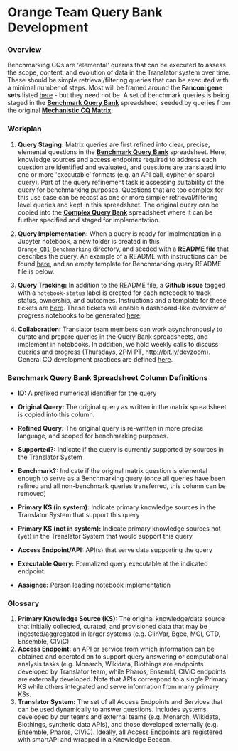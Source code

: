 # Orange Team Query Bank Development

### Overview
Benchmarking CQs are 'elemental' queries that can be executed to assess the scope, content, and evolution of data in the Translator system over time. These should be simple retrieval/filtering queries that can be executed with a minimal number of steps. Most will be framed around the **Fanconi gene sets** listed [here](https://github.com/NCATS-Tangerine/cq-notebooks/tree/master/FA_gene_sets) - but they need not be. A set of benchmark queries is being staged in the [**Benchmark Query Bank**](https://docs.google.com/spreadsheets/d/1wbP1Ykryibcan2ZgZTOmnGp9WjcRE7nNig3akiq0PuY/edit#gid=1337100562) spreadsheet, seeded by queries from the original [**Mechanistic CQ Matrix**](https://docs.google.com/spreadsheets/d/1wbP1Ykryibcan2ZgZTOmnGp9WjcRE7nNig3akiq0PuY/edit#gid=234309826). 


### Workplan
1. **Query Staging:** Matrix queries are first refined into clear, precise, elemental questions in the [**Benchmark Query Bank**](https://docs.google.com/spreadsheets/d/1wbP1Ykryibcan2ZgZTOmnGp9WjcRE7nNig3akiq0PuY/edit#gid=1337100562) spreadsheet. Here, knowledge sources and access endpoints required to address each question are identified and evaluated, and questions are translated into one or more 'executable' formats (e.g. an API call, cypher or sparql query). Part of the query refinement task is assessing suitability of the query for benchmarking purposes. Questions that are too complex for this use case can be recast as one or more simpler retrieval/filtering level queries and kept in this spreadsheet. The original query can be copied into the [**Complex Query Bank**](https://docs.google.com/spreadsheets/d/1wbP1Ykryibcan2ZgZTOmnGp9WjcRE7nNig3akiq0PuY/edit#gid=1363545460) spreadsheet where it can be further specified and staged for implementation.
  
2. **Query Implementation:** When a query is ready for implmentation in a Jupyter notebook, a new folder is created in this `Orange_QB1_Benchmarking` directory, and seeded with a **README file** that describes the query. An example of a README with instructions can be found [here](https://github.com/NCATS-Tangerine/cq-notebooks/blob/master/Contributor_Docs/cq_readme_template.md), and an empty template for Benchmarking query README file is below. 
  
3. **Query Tracking:**  In addition to the README file, a **Github issue** tagged with a `notebook-status` label is created for each notebook to track status, ownership, and outcomes.  Instructions and a template for these tickets are [here](https://github.com/NCATS-Tangerine/cq-notebooks/blob/master/Contributor_Docs/notebook_status_ticket_template.md). These tickets will enable a  dashboard-like overview of progress notebooks to be generated [here](https://github.com/NCATS-Tangerine/cq-notebooks/issues?q=is%3Aopen+is%3Aissue+label%3A%22notebook+status%22).
  
4. **Collaboration:**  Translator team members can work asynchronously to curate and prepare queries in the Query Bank spreadsheets, and implement in notebooks. In addition, we hold weekly calls to discuss queries and progress (Thursdays, 2PM PT, http://bit.ly/devzoom). General CQ development practices are defined [here](https://github.com/NCATS-Tangerine/cq-notebooks/blob/master/Contributor_Docs/CONTRIBUTING.md). 

### Benchmark Query Bank Spreadsheet Column Definitions
- **ID:**  A prefixed numerical identifier for the query
- **Original Query:** The original query as written in the matrix spreadsheet is copied into this column.
- **Refined Query:** The original query is re-written in more precise language, and scoped for benchmarking purposes.

- **Supported?:** Indicate if the query is currently supported by sources in the Translator System
- **Benchmark?:** Indicate if the original matrix question is elemental enough to serve as a Benchmarking query (once all queries have been refined and all non-benchmark queries transferred, this column can be removed)
- **Primary KS (in system):**  Indicate primary knowledge sources in the Translator System that support this query
- **Primary KS (not in system):** Indicate primary knowledge sources not (yet) in the Translator System that would support this query 
- **Access Endpoint/API:** API(s) that serve data supporting the query

- **Executable Query:** Formalized query executable at the indicated endpoint.
- **Assignee:** Person leading notebook implementation


### Glossary

1. **Primary Knowledge Source (KS):** The original knowledge/data source that initially collected, curated, and provisioned data that may be ingested/aggregated in larger systems (e.g. ClinVar, Bgee, MGI, CTD, Ensemble, CIViC)
2. **Access Endpoint:**  an API or service from which information can be obtained and operated on to support query answering or computational analysis tasks (e.g. Monarch, Wikidata, Biothings are endpoints developed by Translator team, while Pharos, Ensembl, CIViC endpoints are externally developed.  Note that APIs correspond to a single Primary KS while others integrated and serve information from many primary KSs.
4. **Translator System:** The set of all Access Endpoints and Services that can be used dynamically to answer questions. Includes systems developed by our teams and external teams (e.g. Monarch, Wikidata, Biothings, synthetic data APIs), and those developed externally (e.g. Ensemble, Pharos, CIViC).  Ideally, all Access Endpoints are registered with smartAPI and wrapped in a Knowledge Beacon.
